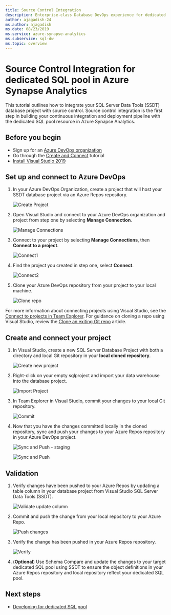 ```yaml
---
title: Source Control Integration
description: Enterprise-class Database DevOps experience for dedicated SQL pool with native source control integration using Azure Repos (Git and GitHub).
author: ajagadish-24
ms.author: ajagadish
ms.date: 08/23/2019
ms.service: azure-synapse-analytics
ms.subservice: sql-dw
ms.topic: overview
---
```

# Source Control Integration for dedicated SQL pool in Azure Synapse Analytics

This tutorial outlines how to integrate your SQL Server Data Tools (SSDT) database project with source control.  Source control integration is the first step in building your continuous integration and deployment pipeline with the dedicated SQL pool resource in Azure Synapse Analytics.

## Before you begin

- Sign up for an [Azure DevOps organization](https://azure.microsoft.com/services/devops/)
- Go through the [Create and Connect](create-data-warehouse-portal.md) tutorial
- [Install Visual Studio 2019](https://visualstudio.microsoft.com/vs/older-downloads/)

## Set up and connect to Azure DevOps

1. In your Azure DevOps Organization, create a project that will host your SSDT database project via an Azure Repos repository.

   ![Create Project](./media/sql-data-warehouse-source-control-integration/1-create-project-azure-devops.png "Create Project")

2. Open Visual Studio and connect to your Azure DevOps organization and project from step one by selecting **Manage Connection**.

   ![Manage Connections](./media/sql-data-warehouse-source-control-integration/2-manage-connections.png "Manage Connections")

3. Connect to your project by selecting **Manage Connections**, then **Connect to a project**.
 
    ![Connect1](./media/sql-data-warehouse-source-control-integration/3-connect-project.png "Connect")


4. Find the project you created in step one, select **Connect**.
 
    ![Connect2](./media/sql-data-warehouse-source-control-integration/3.5-connect.png "Connect")


3. Clone your Azure DevOps repository from your project to your local machine.

   ![Clone repo](./media/sql-data-warehouse-source-control-integration/4-clone-repo.png "Clone repo")

For more information about connecting projects using Visual Studio, see the [Connect to projects in Team Explorer](/visualstudio/ide/connect-team-project?view=vs-2019&preserve-view=true). For guidance on cloning a repo using Visual Studio, review the [Clone an exiting Git repo](/azure/devops/repos/git/clone?tabs=visual-studio) article. 

## Create and connect your project

1. In Visual Studio, create a new SQL Server Database Project with both a directory and local Git repository in your **local cloned repository**.

   ![Create new project](./media/sql-data-warehouse-source-control-integration/5-create-new-project.png "Create new project")  

2. Right-click on your empty sqlproject and import your data warehouse into the database project.

   ![Import Project](./media/sql-data-warehouse-source-control-integration/6-import-new-project.png "Import Project")  

3. In Team Explorer in Visual Studio, commit your changes to your local Git repository.

   ![Commit](./media/sql-data-warehouse-source-control-integration/6.5-commit-push-changes.png "Commit")  

4. Now that you have the changes committed locally in the cloned repository, sync and push your changes to your Azure Repos repository in your Azure DevOps project.

   ![Sync and Push - staging](./media/sql-data-warehouse-source-control-integration/7-commit-push-changes.png "Sync and push - staging")

   ![Sync and Push](./media/sql-data-warehouse-source-control-integration/7.5-commit-push-changes.png "Sync and push")  

## Validation

1. Verify changes have been pushed to your Azure Repos by updating a  table column in your database project from Visual Studio SQL Server Data Tools (SSDT).

   ![Validate update column](./media/sql-data-warehouse-source-control-integration/8-validation-update-column.png "Validate update column")

2. Commit and push the change from your local repository to your Azure Repo.

   ![Push changes](./media/sql-data-warehouse-source-control-integration/9-push-column-change.png "Push changes")

3. Verify the change has been pushed in your Azure Repos repository.

   ![Verify](./media/sql-data-warehouse-source-control-integration/10-verify-column-change-pushed.png "Verify changes")

4. (**Optional**) Use Schema Compare and update the changes to your target dedicated SQL pool using SSDT to ensure the object definitions in your Azure Repos repository and local repository reflect your dedicated SQL pool.

## Next steps

- [Developing for dedicated SQL pool](sql-data-warehouse-overview-develop.md)
